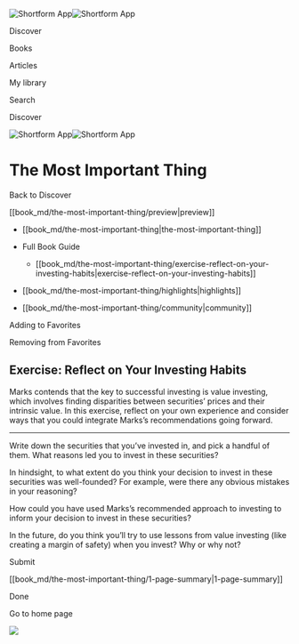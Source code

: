 ![Shortform App](/img/logo.36a2399e.svg)![Shortform App](/img/logo-dark.70c1b072.svg)

Discover

Books

Articles

My library

Search

Discover

![Shortform App](/img/logo.36a2399e.svg)![Shortform App](/img/logo-dark.70c1b072.svg)

# The Most Important Thing

Back to Discover

[[book_md/the-most-important-thing/preview|preview]]

  * [[book_md/the-most-important-thing|the-most-important-thing]]
  * Full Book Guide

    * [[book_md/the-most-important-thing/exercise-reflect-on-your-investing-habits|exercise-reflect-on-your-investing-habits]]
  * [[book_md/the-most-important-thing/highlights|highlights]]
  * [[book_md/the-most-important-thing/community|community]]



Adding to Favorites 

Removing from Favorites 

## Exercise: Reflect on Your Investing Habits

Marks contends that the key to successful investing is value investing, which involves finding disparities between securities’ prices and their intrinsic value. In this exercise, reflect on your own experience and consider ways that you could integrate Marks’s recommendations going forward.

* * *

Write down the securities that you’ve invested in, and pick a handful of them. What reasons led you to invest in these securities?

In hindsight, to what extent do you think your decision to invest in these securities was well-founded? For example, were there any obvious mistakes in your reasoning?

How could you have used Marks’s recommended approach to investing to inform your decision to invest in these securities?

In the future, do you think you’ll try to use lessons from value investing (like creating a margin of safety) when you invest? Why or why not?

Submit 

[[book_md/the-most-important-thing/1-page-summary|1-page-summary]]

Done

Go to home page 

![](https://bat.bing.com/action/0?ti=56018282&Ver=2&mid=ec60ae67-d358-4d35-9a11-e77631a0f309&sid=1711133063fa11eebdec89a8b8ae3bbc&vid=171147a063fa11eea7440fcfeb230d96&vids=0&msclkid=N&pi=0&lg=en-US&sw=800&sh=600&sc=24&nwd=1&tl=Shortform%20%7C%20Book&p=https%3A%2F%2Fwww.shortform.com%2Fapp%2Fbook%2Fthe-most-important-thing%2Fexercise-reflect-on-your-investing-habits&r=&lt=317&evt=pageLoad&sv=1&rn=304908)
